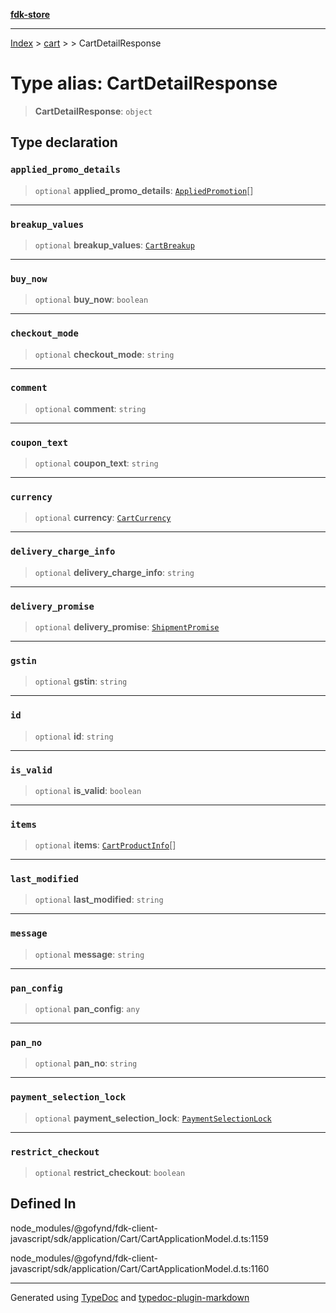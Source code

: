 [**fdk-store**](../../../README.md)
***

[Index](../../../API.md) > [cart](../../README.md) > [<internal>](../README.md) > CartDetailResponse

# Type alias: CartDetailResponse

> **CartDetailResponse**: `object`

## Type declaration

### `applied_promo_details`

> `optional` **applied\_promo\_details**: [`AppliedPromotion`](type-alias.AppliedPromotion.md)[]

***

### `breakup_values`

> `optional` **breakup\_values**: [`CartBreakup`](type-alias.CartBreakup.md)

***

### `buy_now`

> `optional` **buy\_now**: `boolean`

***

### `checkout_mode`

> `optional` **checkout\_mode**: `string`

***

### `comment`

> `optional` **comment**: `string`

***

### `coupon_text`

> `optional` **coupon\_text**: `string`

***

### `currency`

> `optional` **currency**: [`CartCurrency`](type-alias.CartCurrency.md)

***

### `delivery_charge_info`

> `optional` **delivery\_charge\_info**: `string`

***

### `delivery_promise`

> `optional` **delivery\_promise**: [`ShipmentPromise`](type-alias.ShipmentPromise.md)

***

### `gstin`

> `optional` **gstin**: `string`

***

### `id`

> `optional` **id**: `string`

***

### `is_valid`

> `optional` **is\_valid**: `boolean`

***

### `items`

> `optional` **items**: [`CartProductInfo`](type-alias.CartProductInfo.md)[]

***

### `last_modified`

> `optional` **last\_modified**: `string`

***

### `message`

> `optional` **message**: `string`

***

### `pan_config`

> `optional` **pan\_config**: `any`

***

### `pan_no`

> `optional` **pan\_no**: `string`

***

### `payment_selection_lock`

> `optional` **payment\_selection\_lock**: [`PaymentSelectionLock`](type-alias.PaymentSelectionLock.md)

***

### `restrict_checkout`

> `optional` **restrict\_checkout**: `boolean`

## Defined In

node\_modules/@gofynd/fdk-client-javascript/sdk/application/Cart/CartApplicationModel.d.ts:1159

node\_modules/@gofynd/fdk-client-javascript/sdk/application/Cart/CartApplicationModel.d.ts:1160

***
Generated using [TypeDoc](https://typedoc.org/) and [typedoc-plugin-markdown](https://www.npmjs.com/package/typedoc-plugin-markdown)
